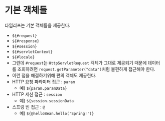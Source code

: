 # 기본 객체들
타임리프는 기본 객체들을 제공한다.
- `${#request}`
- `${#response}`
- `${#session}`
- `${#servletContext}`
- `${#locale}`
- 그런데 `#request`는 `HttpServletRequest` 객체가 그대로 제공되기 때문에 데이터를 조회하려면
`request.getParameter("data")`처럼 불편하게 접근해야 한다.
- 이런 점을 해결하기위해 편의 객체도 제공한다.
- HTTP 요청 파라미터 접근 : `param`
    - 예) `${param.paramData}`
- HTTP 세션 접근 : `session`
    - 예) `${session.sessionData`
- 스프링 빈 접근 : `@`
    - 예) `${@helloBean.hello('Spring!')}`
